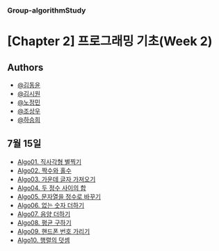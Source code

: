 
### Group-algorithmStudy

# [Chapter 2] 프로그래밍 기초(Week 2)


## Authors

- [@김동윤](https://github.com/kdy-git)
- [@김시원](https://github.com/ktldnjs)
- [@노정민](https://github.com/lumill925)
- [@조상우]()
- [@하승희]()
## 7월 15일

  - [Algo01. 직사각형 별찍기](https://programmers.co.kr/learn/courses/30/lessons/12969)
  - [Algo02. 짝수와 홀수](https://programmers.co.kr/learn/courses/30/lessons/12937)
  - [Algo03. 가운데 글자 가져오기](https://programmers.co.kr/learn/courses/30/lessons/12903)
  - [Algo04. 두 정수 사이의 합](https://programmers.co.kr/learn/courses/30/lessons/12912)
  - [Algo05. 문자열을 정수로 바꾸기](https://programmers.co.kr/learn/courses/30/lessons/12925)
  - [Algo06. 없는 숫자 더하기](https://programmers.co.kr/learn/courses/30/lessons/86051)
  - [Algo07. 음양 더하기](https://programmers.co.kr/learn/courses/30/lessons/76501)
  - [Algo08. 평균 구하기](https://programmers.co.kr/learn/courses/30/lessons/12944)
  - [Algo09. 핸드폰 번호 가리기](https://programmers.co.kr/learn/courses/30/lessons/12948)
  - [Algo10. 행렬의 덧셈](https://programmers.co.kr/learn/courses/30/lessons/12950)

